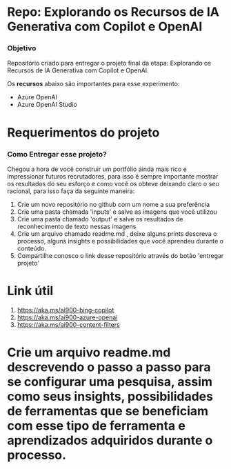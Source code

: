 # Repo: Explorando os Recursos de IA Generativa com Copilot e OpenAI
### Objetivo

Repositório criado para entregar o projeto final da etapa: Explorando os Recursos de IA Generativa com Copilot e OpenAI.

Os **recursos** abaixo são importantes para esse experimento:

- Azure OpenAI
- Azure OpenAI Studio

# Requerimentos do projeto
### Como Entregar esse projeto?

Chegou a hora de você construir um portfólio ainda mais rico e impressionar futuros recrutadores, para isso é sempre importante mostrar os resultados do seu esforço e como você os obteve deixando claro o seu racional, para isso faça da seguinte maneira:

1. Crie um novo repositório no github com um nome a sua preferência
2. Crie uma pasta chamada 'inputs' e salve as imagens que você utilizou
3. Crie uma pasta chamado 'output' e salve os resultados de reconhecimento de texto nessas imagens
4. Crie um arquivo chamado readme.md , deixe alguns prints descreva o processo, alguns insights e possibilidades que você aprendeu durante o conteúdo.
5. Compartilhe conosco o link desse repositório através do botão 'entregar projeto'

# Link útil

1. https://aka.ms/ai900-bing-copilot
2. https://aka.ms/ai900-azure-openai
3. https://aka.ms/ai900-content-filters

# Crie um arquivo readme.md descrevendo o passo a passo para se configurar uma pesquisa, assim como seus insights, possibilidades de ferramentas que se beneficiam com esse tipo de ferramenta e aprendizados adquiridos durante o processo.
